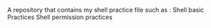 A repository that contains my shell practice file such as :
Shell basic Practices
Shell permission practices